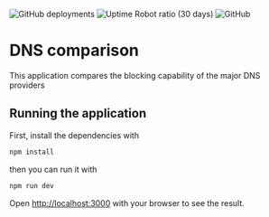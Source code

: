 ![GitHub deployments](https://img.shields.io/github/deployments/samrobbins85/dns-comparison/Production?style=for-the-badge)
![Uptime Robot ratio (30 days)](https://img.shields.io/uptimerobot/ratio/m785610728-8c502e35a61c7e11767072c7?style=for-the-badge)
![GitHub](https://img.shields.io/github/license/samrobbins85/dns-comparison?style=for-the-badge)
# DNS comparison
This application compares the blocking capability of the major DNS providers

## Running the application

First, install the dependencies with

```bash
npm install
```

then you can run it with
```bash
npm run dev
```

Open [http://localhost:3000](http://localhost:3000) with your browser to see the result.



